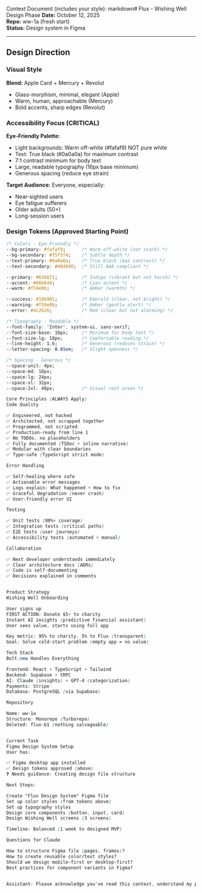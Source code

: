 Context Document (includes your style):
markdown# Flux - Wishing Well Design Phase
**Date:** October 12, 2025  
**Repo:** ww-1a (fresh start)  
**Status:** Design system in Figma

---

## Design Direction

### Visual Style
**Blend:** Apple Card + Mercury + Revolut
- Glass-morphism, minimal, elegant (Apple)
- Warm, human, approachable (Mercury)
- Bold accents, sharp edges (Revolut)

### Accessibility Focus (CRITICAL)
**Eye-Friendly Palette:**
- Light backgrounds: Warm off-white (#fafaf9) NOT pure white
- Text: True black (#0a0a0a) for maximum contrast
- 7:1 contrast minimum for body text
- Large, readable typography (16px base minimum)
- Generous spacing (reduce eye strain)

**Target Audience:** Everyone, especially:
- Near-sighted users
- Eye fatigue sufferers
- Older adults (50+)
- Long-session users

### Design Tokens (Approved Starting Point)
```css
/* Colors - Eye-Friendly */
--bg-primary: #fafaf9;      /* Warm off-white (not stark) */
--bg-secondary: #f5f5f4;    /* Subtle depth */
--text-primary: #0a0a0a;    /* True black (max contrast) */
--text-secondary: #404040;  /* Still AAA compliant */

--primary: #6366f1;         /* Indigo (vibrant but not harsh) */
--accent: #06b6d4;          /* Cyan accent */
--warm: #f59e0b;            /* Amber (warmth) */

--success: #10b981;         /* Emerald (clear, not bright) */
--warning: #f59e0b;         /* Amber (gentle alert) */
--error: #dc2626;           /* Red (clear but not alarming) */

/* Typography - Readable */
--font-family: 'Inter', system-ui, sans-serif;
--font-size-base: 16px;     /* Minimum for body text */
--font-size-lg: 18px;       /* Comfortable reading */
--line-height: 1.6;         /* Generous (reduces strain) */
--letter-spacing: 0.01em;   /* Slight openness */

/* Spacing - Generous */
--space-unit: 4px;
--space-md: 16px;
--space-lg: 24px;
--space-xl: 32px;
--space-2xl: 48px;          /* Visual rest areas */

Core Principles (ALWAYS Apply)
Code Quality

✅ Engineered, not hacked
✅ Architected, not scrapped together
✅ Programmed, not scripted
✅ Production-ready from line 1
✅ No TODOs, no placeholders
✅ Fully documented (TSDoc + inline narrative)
✅ Modular with clear boundaries
✅ Type-safe (TypeScript strict mode)

Error Handling

✅ Self-healing where safe
✅ Actionable error messages
✅ Logs explain: What happened + How to fix
✅ Graceful degradation (never crash)
✅ User-friendly error UI

Testing

✅ Unit tests (80%+ coverage)
✅ Integration tests (critical paths)
✅ E2E tests (user journeys)
✅ Accessibility tests (automated + manual)

Collaboration

✅ Next developer understands immediately
✅ Clear architecture docs (ADRs)
✅ Code is self-documenting
✅ Decisions explained in comments


Product Strategy
Wishing Well Onboarding

User signs up
FIRST ACTION: Donate $5+ to charity
Instant AI insights (predictive financial assistant)
User sees value, starts using full app

Key metric: 95% to charity, 5% to Flux (transparent)
Goal: Solve cold-start problem (empty app = no value)

Tech Stack
Bolt.new Handles Everything

Frontend: React + TypeScript + Tailwind
Backend: Supabase + tRPC
AI: Claude (insights) + GPT-4 (categorization)
Payments: Stripe
Database: PostgreSQL (via Supabase)

Repository

Name: ww-1a
Structure: Monorepo (Turborepo)
Deleted: flux-b1 (nothing salvageable)


Current Task
Figma Design System Setup
User has:

✅ Figma desktop app installed
✅ Design tokens approved (above)
❓ Needs guidance: Creating design file structure

Next Steps:

Create "Flux Design System" Figma file
Set up color styles (from tokens above)
Set up typography styles
Design core components (button, input, card)
Design Wishing Well screens (3 screens)

Timeline: Balanced (1 week to designed MVP)

Questions for Claude

How to structure Figma file (pages, frames)?
How to create reusable color/text styles?
Should we design mobile-first or desktop-first?
Best practices for component variants in Figma?


Assistant: Please acknowledge you've read this context, understand my principles, and guide me through Figma setup step-by-step. Start with: "What is the first thing I should do in Figma right now?"

